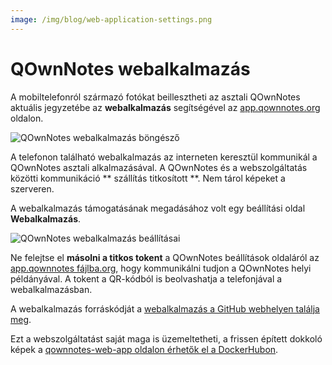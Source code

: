 ```yaml
---
image: /img/blog/web-application-settings.png
---
```


# QOwnNotes webalkalmazás

A mobiltelefonról származó fotókat beillesztheti az asztali QOwnNotes aktuális jegyzetébe az **webalkalmazás** segítségével az [app.qownnotes.org](https://app.qownnotes.org/) oldalon.

![QOwnNotes webalkalmazás böngésző](/img/blog/web-application-browser.png "Küldjön fényképeket mobiltelefonjáról az asztali QOwnNotes-ra")

A telefonon található webalkalmazás az interneten keresztül kommunikál a QOwnNotes asztali alkalmazásával. A QOwnNotes és a webszolgáltatás közötti kommunikáció ** szállítás titkosított **. Nem tárol képeket a szerveren.

A webalkalmazás támogatásának megadásához volt egy beállítási oldal **Webalkalmazás**.

![QOwnNotes webalkalmazás beállításai](/img/blog/web-application-settings.png "A kommunikáció beállítása a webalkalmazáshoz")

Ne felejtse el **másolni a titkos tokent** a QOwnNotes beállítások oldaláról az [app.qownnotes fájlba.org](https://app.qownnotes.org/), hogy kommunikálni tudjon a QOwnNotes helyi példányával. A tokent a QR-kódból is beolvashatja a telefonjával a webalkalmazásban.

A webalkalmazás forráskódját a [webalkalmazás a GitHub webhelyen találja meg](https://github.com/qownnotes/web-app).

Ezt a webszolgáltatást saját maga is üzemeltetheti, a frissen épített dokkoló képek a [ qownnotes-web-app oldalon érhetők el a DockerHubon](https://hub.docker.com/repository/docker/pbeke/qownnotes-web-app).
